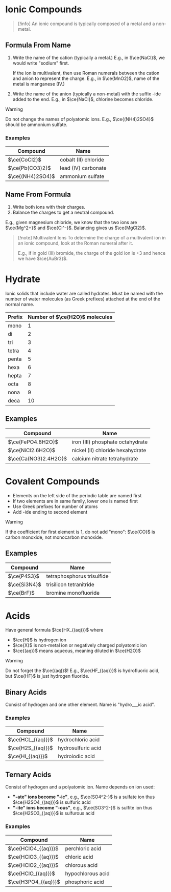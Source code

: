 # Ionic Compounds

> [!info]
> An ionic compound is typically composed of a metal and a non-metal.

## Formula From Name

1. Write the name of the cation (typically a metal.)
   E.g., in  $\ce{NaCl}$, we would write "sodium" first.

   If the ion is multivalent, then use Roman numerals between the cation and anion to represent the charge. E.g., in $\ce{MnO2}$, name of the metal is manganese (IV.)

2. Write the name of the anion (typically a non-metal) with the suffix -ide added to the end.
   E.g., in $\ce{NaCl}$, chlorine becomes chloride.
> [!warning]
> Do not change the names of polyatomic ions. E.g., $\ce{(NH4)2SO4}$ should be ammonium sulfate.

### Examples

| Compound         | Name                 |
| ---------------- | -------------------- |
| $\ce{CoCl2}$     | cobalt (II) chloride |
| $\ce{Pb(CO3)2}$  | lead (IV) carbonate  |
| $\ce{(NH4)2SO4}$ | ammonium sulfate     |

## Name From Formula

1. Write both ions with their charges.
2. Balance the charges to get a neutral compound.

E.g., given magnesium chloride, we know that the two ions are $\ce{Mg^2+}$ and $\ce{Cl^-}$. Balancing gives us $\ce{MgCl2}$.

> [!note] Multivalent Ions
> To determine the charge of a multivalent ion in an ionic compound, look at the Roman numeral after it.
>
> E.g., if in gold (III) bromide, the charge of the gold ion is $+3$ and hence we have $\ce{AuBr3}$.

# Hydrate

Ionic solids that include water are called hydrates. Must be named with the number of water molecules (as Greek prefixes) attached at the end of the normal name.

| Prefix | Number of $\ce{H2O}$ molecules |
| ------ | ------------------------------ |
| mono   | 1                              |
| di     | 2                              |
| tri    | 3                              |
| tetra  | 4                              |
| penta  | 5                              |
| hexa   | 6                              |
| hepta  | 7                              |
| octa   | 8                              |
| nona   | 9                              |
| deca   | 10                             |

## Examples

| Compound              | Name                              |
| --------------------- | --------------------------------- |
| $\ce{FePO4.8H2O}$     | iron (III) phosphate octahydrate  |
| $\ce{NiCl2.6H2O}$     | nickel (II) chloride hexahydrate  |
| $\ce{Ca(NO3)2.4H2O}$  | calcium nitrate tetrahydrate      |

# Covalent Compounds

- Elements on the left side of the periodic table are named first
- If two elements are in same family, lower one is named first
- Use Greek prefixes for number of atoms
- Add -ide ending to second element

> [!warning]
> If the coefficient for first element is 1, do not add "mono": $\ce{CO}$ is carbon monoxide, not monocarbon monoxide.

## Examples

| Compound     | Name                       |
| ------------ | -------------------------- |
| $\ce{P4S3}$  | tetraphosphorus trisulfide |
| $\ce{Si3N4}$ | trisilicon tetranitride    |
| $\ce{BrF}$   | bromine monofluoride       |

# Acids

Have general formula $\ce{HX_{(aq)}}$ where

- $\ce{H}$ is hydrogen ion
- $\ce{X}$ is non-metal ion or negatively charged polyatomic ion
- $\ce{(aq)}$ means aqueous, meaning diluted in $\ce{H2O}$

> [!warning]
> Do not forget the $\ce{(aq)}$! E.g., $\ce{HF_{(aq)}}$ is hydrofluoric acid, but $\ce{HF}$ is just hydrogen fluoride.

## Binary Acids

Consist of hydrogen and one other element. Name is "hydro___ic acid".

### Examples

| Compound          | Name               |
| ----------------- | ------------------ |
| $\ce{HCL_{(aq)}}$ | hydrochloric acid  |
| $\ce{H2S_{(aq)}}$ | hydrosulfuric acid |
| $\ce{HI_{(aq)}}$  | hydroiodic acid    |

## Ternary Acids

Consist of hydrogen and a polyatomic ion. Name depends on ion used:

- **"-ate" ions become "-ic"**, e.g., $\ce{SO4^2-}$ is a sulfate ion thus $\ce{H2SO4_{(aq)}}$ is sulfuric acid
- **"-ite" ions become "-ous"**, e.g., $\ce{SO3^2-}$ is sulfite ion thus $\ce{H2SO3_{(aq)}}$ is sulfurous acid

### Examples

| Compound            | Name              |
| ------------------- | ----------------- |
| $\ce{HClO4_{(aq)}}$ | perchloric acid   |
| $\ce{HClO3_{(aq)}}$ | chloric acid      |
| $\ce{HClO2_{(aq)}}$ | chlorous acid     |
| $\ce{HClO_{(aq)}}$  | hypochlorous acid |
| $\ce{H3PO4_{(aq)}}$ | phosphoric acid   |

